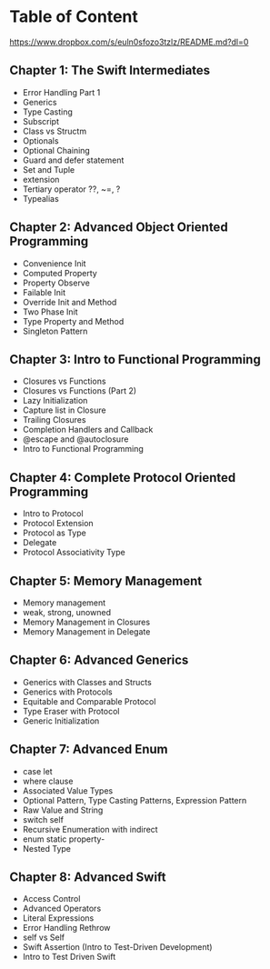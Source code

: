 # Table of Content


https://www.dropbox.com/s/euln0sfozo3tzlz/README.md?dl=0

## Chapter 1: The Swift Intermediates   
- Error Handling Part 1
- Generics
- Type Casting
- Subscript
- Class vs Structm
- Optionals
- Optional Chaining
- Guard and defer statement
- Set and Tuple
- extension
- Tertiary operator ??, ~=, ?
- Typealias

## Chapter 2: Advanced Object Oriented Programming
- Convenience Init
- Computed Property
- Property Observe
- Failable Init
- Override Init and Method
- Two Phase Init
- Type Property and Method
- Singleton Pattern

## Chapter 3: Intro to Functional Programming
- Closures vs Functions
- Closures vs Functions (Part 2)
- Lazy Initialization
- Capture list in Closure
- Trailing Closures
- Completion Handlers and Callback
- @escape and @autoclosure
- Intro to Functional Programming

## Chapter 4: Complete Protocol Oriented Programming
- Intro to Protocol
- Protocol Extension
- Protocol as Type
- Delegate
- Protocol Associativity Type

## Chapter 5: Memory Management
- Memory management
- weak, strong, unowned
- Memory Management in Closures
- Memory Management in Delegate

## Chapter 6: Advanced Generics
- Generics with Classes and Structs
- Generics with Protocols
- Equitable and Comparable Protocol
- Type Eraser with Protocol
- Generic Initialization

## Chapter 7: Advanced Enum
- case let
- where clause
- Associated Value Types
- Optional Pattern, Type Casting Patterns, Expression Pattern
- Raw Value and String
- switch self
- Recursive Enumeration with indirect
- enum static property-
- Nested Type

## Chapter 8: Advanced Swift
- Access Control
- Advanced Operators
- Literal Expressions
- Error Handling Rethrow
- self vs Self
- Swift Assertion (Intro to Test-Driven Development)
- Intro to Test Driven Swift
